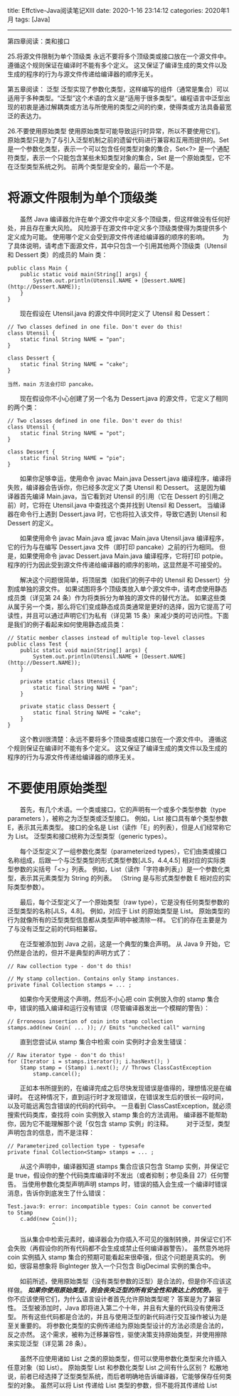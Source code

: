 title: Effctive-Java阅读笔记XIII
date: 2020-1-16 23:14:12
categories: 2020年1月
tags: [Java]

---

第四章阅读：类和接口

25.将源文件限制为单个顶级类
永远不要将多个顶级类或接口放在一个源文件中。 遵循这个规则保证在编译时不能有多个定义。 这又保证了编译生成的类文件以及生成的程序的行为与源文件传递给编译器的顺序无关。

第五章阅读： 泛型
泛型实现了参数化类型，这样编写的组件（通常是集合）可以适用于多种类型。“泛型”这个术语的含义是“适用于很多类型”。编程语言中泛型出现的初衷是通过解耦类或方法与所使用的类型之间的约束，使得类或方法具备最宽泛的表达力。

26.不要使用原始类型
使用原始类型可能导致运行时异常，所以不要使用它们。 原始类型只是为了与引入泛型机制之前的遗留代码进行兼容和互用而提供的。Set<Object> 是一个参数化类型，表示一个可以包含任何类型对象的集合，Set<?> 是一个通配符类型，表示一个只能包含某些未知类型对象的集合，Set 是一个原始类型，它不在泛型类型系统之列。 前两个类型是安全的，最后一个不是。

<!-- more -->

# 将源文件限制为单个顶级类

　　虽然 Java 编译器允许在单个源文件中定义多个顶级类，但这样做没有任何好处，并且存在重大风险。 风险源于在源文件中定义多个顶级类使得为类提供多个定义成为可能。 使用哪个定义会受到源文件传递给编译器的顺序的影响。
　　为了具体说明，请考虑下面源文件，其中只包含一个引用其他两个顶级类（Utensil 和 Dessert 类）的成员的 Main 类：


    public class Main {
        public static void main(String[] args) {
            System.out.println(Utensil.NAME + [Dessert.NAME](http://Dessert.NAME));
        }
    }
　　现在假设在 Utensil.java 的源文件中同时定义了 Utensil 和 Dessert：

    // Two classes defined in one file. Don't ever do this!
    class Utensil {
        static final String NAME = "pan";
    }

    class Dessert {
        static final String NAME = "cake";
    }

    当然，main 方法会打印 pancake。

　　现在假设你不小心创建了另一个名为 Dessert.java 的源文件，它定义了相同的两个类：

    // Two classes defined in one file. Don't ever do this!
    class Utensil {
        static final String NAME = "pot";
    }

    class Dessert {
        static final String NAME = "pie";
    }

　　如果你足够幸运，使用命令 javac Main.java Dessert.java 编译程序，编译将失败，编译器会告诉你，你已经多次定义了类 Utensil 和 Dessert。 这是因为编译器首先编译 Main.java，当它看到对 Utensil 的引用（它在 Dessert 的引用之前）时，它将在 Utensil.java 中查找这个类并找到 Utensil 和 Dessert。 当编译器在命令行上遇到 Dessert.java 时，它也将拉入该文件，导致它遇到 Utensil 和 Dessert 的定义。

　　如果使用命令 javac Main.java 或 javac Main.java Utensil.java 编译程序，它的行为与在编写 Dessert.java 文件（即打印 pancake）之前的行为相同。 但是，如果使用命令 javac Dessert.java Main.java 编译程序，它将打印 potpie。 程序的行为因此受到源文件传递给编译器的顺序的影响，这显然是不可接受的。

　　解决这个问题很简单，将顶层类（如我们的例子中的 Utensil 和 Dessert）分割成单独的源文件。 如果试图将多个顶级类放入单个源文件中，请考虑使用静态成员类（详见第 24 条）作为将类拆分为单独的源文件的替代方法。 如果这些类从属于另一个类，那么将它们变成静态成员类通常是更好的选择，因为它提高了可读性，并且可以通过声明它们为私有（详见第 15 条）来减少类的可访问性。下面是我们的例子看起来如何使用静态成员类：

    // Static member classes instead of multiple top-level classes
    public class Test {
        public static void main(String[] args) {
            System.out.println(Utensil.NAME + [Dessert.NAME](http://Dessert.NAME));
        }

        private static class Utensil {
            static final String NAME = "pan";
        }

        private static class Dessert {
            static final String NAME = "cake";
        }
    }

　　这个教训很清楚：永远不要将多个顶级类或接口放在一个源文件中。 遵循这个规则保证在编译时不能有多个定义。 这又保证了编译生成的类文件以及生成的程序的行为与源文件传递给编译器的顺序无关。
# 不要使用原始类型

　　首先，有几个术语。一个类或接口，它的声明有一个或多个类型参数（type parameters ），被称之为泛型类或泛型接口。 例如，List 接口具有单个类型参数 E，表示其元素类型。 接口的全名是 List<E>（读作「E」的列表），但是人们经常称它为 List。 泛型类和接口统称为泛型类型（generic types）。

　　每个泛型定义了一组参数化类型（parameterized types），它们由类或接口名称组成，后跟一个与泛型类型的形式类型参数[JLS，4.4,4.5] 相对应的实际类型参数的尖括号「<>」列表。 例如，List<String>（读作「字符串列表」）是一个参数化类型，表示其元素类型为 String 的列表。 （String 是与形式类型参数 E 相对应的实际类型参数）。

　　最后，每个泛型定义了一个原始类型（raw type），它是没有任何类型参数的泛型类型的名称[JLS，4.8]。 例如，对应于 List<E> 的原始类型是 List。 原始类型的行为就像所有的泛型类型信息都从类型声明中被清除一样。 它们的存在主要是为了与没有泛型之前的代码相兼容。

　　在泛型被添加到 Java 之前，这是一个典型的集合声明。 从 Java 9 开始，它仍然是合法的，但并不是典型的声明方式了：

    // Raw collection type - don't do this!

    // My stamp collection. Contains only Stamp instances.
    private final Collection stamps = ... ;

　　如果你今天使用这个声明，然后不小心把 coin 实例放入你的 stamp 集合中，错误的插入编译和运行没有错误（尽管编译器发出一个模糊的警告）：

    // Erroneous insertion of coin into stamp collection
    stamps.add(new Coin( ... )); // Emits "unchecked call" warning

　　直到您尝试从 stamp 集合中检索 coin 实例时才会发生错误：

    // Raw iterator type - don't do this!
    for (Iterator i = stamps.iterator(); i.hasNext(); )
        Stamp stamp = (Stamp) i.next(); // Throws ClassCastException
            stamp.cancel();

　　正如本书所提到的，在编译完成之后尽快发现错误是值得的，理想情况是在编译时。 在这种情况下，直到运行时才发现错误，在错误发生后的很长一段时间，以及可能远离包含错误的代码的代码中。 一旦看到 ClassCastException，就必须搜索代码类库，查找将 coin 实例放入 stamp 集合的方法调用。 编译器不能帮助你，因为它不能理解那个说「仅包含 stamp 实例」的注释。
　　对于泛型，类型声明包含的信息，而不是注释：

    // Parameterized collection type - typesafe
    private final Collection<Stamp> stamps = ... ;

　　从这个声明中，编译器知道 stamps 集合应该只包含 Stamp 实例，并保证它是 true，假设你的整个代码类库编译时不发出（或者抑制；参见条目 27）任何警告。 当使用参数化类型声明声明 stamps 时，错误的插入会生成一个编译时错误消息，告诉你到底发生了什么错误：

    Test.java:9: error: incompatible types: Coin cannot be converted
    to Stamp
        c.add(new Coin());
                  ^
　　当从集合中检索元素时，编译器会为你插入不可见的强制转换，并保证它们不会失败（再假设你的所有代码都不会生成或禁止任何编译器警告）。 虽然意外地将 coin 实例插入 stamp 集合的预期可能看起来很牵强，但这个问题是真实的。 例如，很容易想象将 BigInteger 放入一个只包含 BigDecimal 实例的集合中。

　　如前所述，使用原始类型（没有类型参数的泛型）是合法的，但是你不应该这样做。
***如果你使用原始类型，则会丧失泛型的所有安全性和表达上的优势。*** 鉴于你不应该使用它们，为什么语言设计者首先允许原始类型呢？ 答案是为了兼容性。 泛型被添加时，Java 即将进入第二个十年，并且有大量的代码没有使用泛型。 所有这些代码都是合法的，并且与使用泛型的新代码进行交互操作被认为是至关重要的。 将参数化类型的实例传递给为原始类型设计的方法必须是合法的，反之亦然。 这个需求，被称为迁移兼容性，驱使决策支持原始类型，并使用擦除来实现泛型（详见第 28 条）。

　　虽然不应使用诸如 List 之类的原始类型，但可以使用参数化类型来允许插入任意对象（如 List<Object>）。 原始类型 List 和参数化类型 List<Object> 之间有什么区别？ 松散地说，前者已经选择了泛型类型系统，而后者明确地告诉编译器，它能够保存任何类型的对象。 虽然可以将 List<String> 传递给 List 类型的参数，但不能将其传递给 List<Object> 类型的参数。 泛型有子类型的规则，List<String> 是原始类型 List 的子类型，但不是参数化类型 List<Object> 的子类型（条目 28）。 因此，如果使用诸如 List 之类的原始类型，则会丢失类型安全性，但是如果使用参数化类型（例如 List<Object>）则不会。

　　为了具体说明，请考虑以下程序：

    // Fails at runtime - unsafeAdd method uses a raw type (List)!
    public static void main(String[] args) {
        List<String> strings = new ArrayList<>();
        unsafeAdd(strings, Integer.valueOf(42));
        String s = strings.get(0); // Has compiler-generated cast
    }

    private static void unsafeAdd(List list, Object o) {
        list.add(o);
    }

　　此程序可以编译，它使用原始类型列表，但会收到警告：

    Test.java:10: warning: [unchecked] unchecked call to add(E) as a
    member of the raw type List
        list.add(o);
                ^

　　实际上，如果运行该程序，则当程序尝试调用 strings.get(0) 的结果（一个 Integer）转换为一个 String 时，会得到 ClassCastException 异常。 这是一个编译器生成的强制转换，因此通常会保证成功，但在这种情况下，我们忽略了编译器警告并付出了代价。

　　如果用 unsafeAdd 声明中的参数化类型 List<Object> 替换原始类型 List，并尝试重新编译该程序，则会发现它不再编译，而是发出错误消息：

    Test.java:5: error: incompatible types: List<String> cannot be
    converted to List<Object>
        unsafeAdd(strings, Integer.valueOf(42));

　　你可能会试图使用原始类型来处理元素类型未知且无关紧要的集合。 例如，假设你想编写一个方法，它需要两个集合并返回它们共同拥有的元素的数量。 如果是泛型新手，那么您可以这样写：

    // Use of raw type for unknown element type - don't do this!
    static int numElementsInCommon(Set s1, Set s2) {
        int result = 0;
        for (Object o1 : s1)
            if (s2.contains(o1))
                result++;
        return result;
    }

　　这种方法可以工作，但它使用原始类型，这是危险的。 安全替代方式是使用无限制通配符类型（unbounded wildcard types）。 如果要使用泛型类型，但不知道或关心实际类型参数是什么，则可以使用问号来代替。 例如，泛型类型 Set<E> 的无限制通配符类型是 Set<?>（读取「某种类型的集合」）。 它是最通用的参数化的 Set 类型，能够保持任何集合。 下面是 numElementsInCommon 方法使用无限制通配符类型声明的情况：

    // Uses unbounded wildcard type - typesafe and flexible
    static int numElementsInCommon(Set<?> s1, Set<?> s2) { ... }

　　无限制通配符 Set<?> 与原始类型 Set 之间有什么区别？ 问号真的给你放任何东西吗？ 这不是要点，但通配符类型是安全的，原始类型不是。 你可以将任何元素放入具有原始类型的集合中，轻易破坏集合的类型不变性（如第 119 页上的 unsafeAdd 方法所示）; 你不能把任何元素（除 null 之外）放入一个 Collection<?> 中。 试图这样做会产生一个像这样的编译时错误消息：

    WildCard.java:13: error: incompatible types: String cannot be
    converted to CAP#1
        c.add("verboten");
              ^
      where CAP#1 is a fresh type-variable:
        CAP#1 extends Object from capture of ?

　　不可否认的是，这个错误信息留下了一些需要的东西，但是编译器已经完成了它的工作，不管它的元素类型是什么，都不会破坏集合的类型不变性。 你不仅不能将任何元素（除 null 以外）放入一个 Collection<?> 中，并且根本无法猜测你会得到那种类型的对象。 如果这些限制是不可接受的，可以使用泛型方法（详见第 30 条）或有限制的通配符类型（详见第 31 条）。

　　对于不应该使用原始类型的规则，有一些小例外。 ***你必须在类字面值（class literals）中使用原始类型。***  规范中不允许使用参数化类型（尽管它允许数组类型和基本类型）[JLS，15.8.2]。 换句话说，List.class，String[].class 和 int.class 都是合法的，但 List<String>.class 和 List<?>.class 都是不合法的。

　　规则的第二个例外与 instanceof 操作符有关。 因为泛型类型信息在运行时被擦除，所以在无限制通配符类型以外的参数化类型上使用 instanceof 运算符是非法的。 使用无限制通配符类型代替原始类型，不会对 instanceof 运算符的行为产生任何影响。 在这种情况下，尖括号（<>）和问号（?）就显得多余。 ***以下是使用泛型类型的 instanceof 运算符的首选方法***：

    // Legitimate use of raw type - instanceof operator
    if (o instanceof Set) {       // Raw type
        Set<?> s = (Set<?>) o;    // Wildcard type
        ...
    }

　　请注意，一旦确定 o 对象是一个 Set，则必须将其转换为通配符 Set<?>，而不是原始类型 Set。 这是一个受检查的（checked）转换，所以不会导致编译器警告。

　　总之，使用原始类型可能导致运行时异常，所以不要使用它们。 原始类型只是为了与引入泛型机制之前的遗留代码进行兼容和互用而提供的。 作为一个快速回顾，Set<Object> 是一个参数化类型，表示一个可以包含任何类型对象的集合，Set<?> 是一个通配符类型，表示一个只能包含某些未知类型对象的集合，Set 是一个原始类型，它不在泛型类型系统之列。 前两个类型是安全的，最后一个不是。

　　为了快速参考，下表中总结了本条目（以及本章稍后介绍的一些）中介绍的术语：

    术语	       中文含义	   举例	             所在条目
    Parameterized type	参数化类型	List<String>	条目 26
    Actual type parameter	实际类型参数	String	条目 26
    Generic type	泛型类型	List<E>	条目 26 和 条目 29
    Formal type parameter	形式类型参数	E	条目 26
    Unbounded wildcard type	无限制通配符类型	List<?>	条目 26
    Raw type	原始类型	List	条目 26
    Bounded type parameter	限制类型参数	<E extends Number>	条目 29
    Recursive type bound	递归类型限制	<T extends Comparable<T>>	条目 30
    Bounded wildcard type	限制通配符类型	List<? extends Number>	条目 31
    Generic method	泛型方法	static <E> List<E> asList(E[] a)	条目 30
    Type token	类型令牌	String.class	条目 33

# 参考资料
【1】http://sjsdfg.gitee.io/effective-java-3rd-chinese/#/notes/25.%20%E5%B0%86%E6%BA%90%E6%96%87%E4%BB%B6%E9%99%90%E5%88%B6%E4%B8%BA%E5%8D%95%E4%B8%AA%E9%A1%B6%E7%BA%A7%E7%B1%BB?id=_25-%e5%b0%86%e6%ba%90%e6%96%87%e4%bb%b6%e9%99%90%e5%88%b6%e4%b8%ba%e5%8d%95%e4%b8%aa%e9%a1%b6%e7%ba%a7%e7%b1%bb
【2】https://lingcoder.github.io/OnJava8/#/book/20-Generics?id=%e7%ae%80%e5%8d%95%e6%b3%9b%e5%9e%8b
